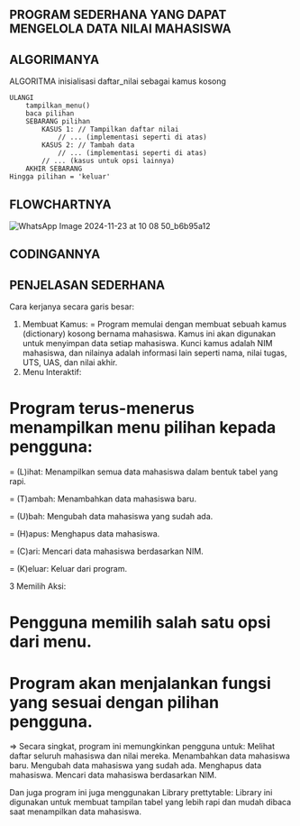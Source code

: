 ## PROGRAM SEDERHANA YANG DAPAT MENGELOLA DATA NILAI MAHASISWA ##


## ALGORIMANYA ##

ALGORITMA
    inisialisasi daftar_nilai sebagai kamus kosong

    ULANGI
        tampilkan_menu()
        baca pilihan
        SEBARANG pilihan
            KASUS 1: // Tampilkan daftar nilai
                // ... (implementasi seperti di atas)
            KASUS 2: // Tambah data
                // ... (implementasi seperti di atas)
            // ... (kasus untuk opsi lainnya)
        AKHIR SEBARANG
    Hingga pilihan = 'keluar'

## FLOWCHARTNYA ##
![WhatsApp Image 2024-11-23 at 10 08 50_b6b95a12](https://github.com/user-attachments/assets/1d6aab61-a172-4f9b-8b4e-c904d2092776)


## CODINGANNYA ##


## PENJELASAN SEDERHANA ##

Cara kerjanya secara garis besar:

1. Membuat Kamus:
= Program memulai dengan membuat sebuah kamus (dictionary) kosong bernama mahasiswa. Kamus ini akan digunakan untuk menyimpan data setiap mahasiswa. Kunci kamus adalah NIM mahasiswa, dan nilainya adalah informasi lain seperti nama, nilai tugas, UTS, UAS, dan nilai akhir.
2. Menu Interaktif:
# Program terus-menerus menampilkan menu pilihan kepada pengguna:
= (L)ihat: Menampilkan semua data mahasiswa dalam bentuk tabel yang rapi.

= (T)ambah: Menambahkan data mahasiswa baru.

= (U)bah: Mengubah data mahasiswa yang sudah ada.

= (H)apus: Menghapus data mahasiswa.

= (C)ari: Mencari data mahasiswa berdasarkan NIM.

= (K)eluar: Keluar dari program.

3 Memilih Aksi:
# Pengguna memilih salah satu opsi dari menu.
# Program akan menjalankan fungsi yang sesuai dengan pilihan pengguna.

=> Secara singkat, program ini memungkinkan pengguna untuk:
Melihat daftar seluruh mahasiswa dan nilai mereka.
Menambahkan data mahasiswa baru.
Mengubah data mahasiswa yang sudah ada.
Menghapus data mahasiswa.
Mencari data mahasiswa berdasarkan NIM.

Dan juga program ini juga menggunakan
Library prettytable:
Library ini digunakan untuk membuat tampilan tabel yang lebih rapi dan mudah dibaca saat menampilkan data mahasiswa.
